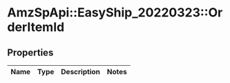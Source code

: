 # AmzSpApi::EasyShip_20220323::OrderItemId

## Properties
Name | Type | Description | Notes
------------ | ------------- | ------------- | -------------

